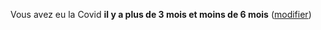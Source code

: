 Vous avez eu la Covid **il y a plus de 3 mois et moins de 6 mois** (<a href="#historique">modifier</a>)

